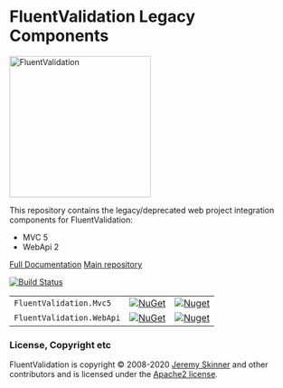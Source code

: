 # FluentValidation Legacy Components

<img src="https://raw.githubusercontent.com/FluentValidation/FluentValidation/gh-pages/assets/images/logo/fluent-validation-logo.png" alt="FluentValidation" width="250px" />

This repository contains the legacy/deprecated web project integration components for FluentValidation:
- MVC 5
- WebApi 2

[Full Documentation](https://fluentvalidation.net)
[Main repository](https://github.com/JeremySkinner/FluentValidation)

[![Build Status](https://dev.azure.com/jeremy0621/FluentValidation/_apis/build/status/FluentValidation.FluentValidation-LegacyWeb?branchName=master)](https://dev.azure.com/jeremy0621/FluentValidation/_build/latest?definitionId=6&branchName=master)

|         |       |       |
| ------- | ----- | ----- |
| `FluentValidation.Mvc5` | [![NuGet](https://img.shields.io/nuget/v/FluentValidation.Mvc5.svg)](https://nuget.org/packages/FluentValidation.Mvc5) | [![Nuget](https://img.shields.io/nuget/dt/FluentValidation.Mvc5.svg)](https://nuget.org/packages/FluentValidation.Mvc5)
| `FluentValidation.WebApi` | [![NuGet](https://img.shields.io/nuget/v/FluentValidation.WebApi.svg)](https://nuget.org/packages/FluentValidation.WebApi) | [![Nuget](https://img.shields.io/nuget/dt/FluentValidation.WebApi.svg)](https://nuget.org/packages/FluentValidation.WebApi)


### License, Copyright etc

FluentValidation is copyright &copy; 2008-2020 [Jeremy Skinner](https://jeremyskinner.co.uk) and other contributors and is licensed under the [Apache2 license](https://github.com/JeremySkinner/FluentValidation/blob/master/License.txt). 
